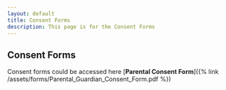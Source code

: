 ```yaml
---
layout: default
title: Consent Forms
description: This page is for the Consent Forms
---
```

## Consent Forms
Consent forms could be accessed here [**Parental Consent Form**]({% link /assets/forms/Parental_Guardian_Consent_Form.pdf %})
